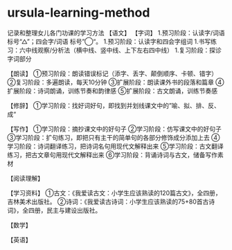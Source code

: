 # ursula-learning-method
记录和整理女儿各门功课的学习方法
【语文】
  【字词】
    1.预习阶段：认读字/词语 标号“△”；四会字/词语 标号”◯“。
    1.预习阶段：认读字和四会字组词
    1.书写练习：六中线观察/分析法（横中线、竖中线、上下左右四中线）
    1.复习阶段：探诊字词部分
  
  【朗读】
    ①预习阶段：朗读错误标记（添字、丢字、颠倒顺序、卡顿、错字）
    ②复习阶段：多遍朗读，每天10分钟
    ③扩展阶段：朗读课外书的段落和篇章
    ④扩展阶段：诗词朗诵，训练节奏和韵律感
    ⑤扩展阶段：古文朗诵，训练节奏感
    
  【修辞】
    ①学习阶段：找好词好句，即找到并划线课文中的”喻、拟、排、反、成“
    
  
  【写作】
    ①学习阶段：摘抄课文中的好句子
    ②学习阶段：仿写课文中的好句子
    ③学习阶段：扩句练习，即把只有主干的简单句的各部分修饰成分添加上去
    ④学习阶段：诗词翻译练习，把诗词名句用现代文解释出来
    ⑤学习阶段：古文翻译练习，把古文章句用现代文解释出来
    ⑥学习阶段：背诵诗词与古文，储备写作素材
  
  【阅读理解】
  
  【学习资料】
    ①古文：《我爱读古文：小学生应该熟读的120篇古文》，全四册，吉林美术出版社。
    ②诗词：《我爱读古诗词：小学生应该熟读的75+80首古诗词》，全四册，民主与建设出版社。


【数学】

【英语】


